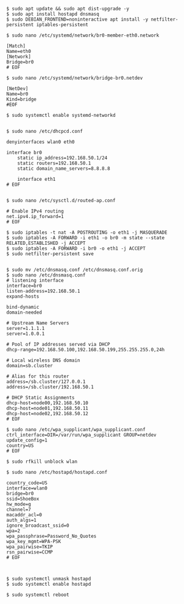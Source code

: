     $ sudo apt update && sudo apt dist-upgrade -y
    $ sudo apt install hostapd dnsmasq
    $ sudo DEBIAN_FRONTEND=noninteractive apt install -y netfilter-persistent iptables-persistent

    $ sudo nano /etc/systemd/network/br0-member-eth0.network

    [Match]
    Name=eth0
    [Network]
    Bridge=br0
    # EOF

    $ sudo nano /etc/systemd/network/bridge-br0.netdev

    [NetDev]
    Name=br0
    Kind=bridge
    #EOF

    $ sudo systemctl enable systemd-networkd


    $ sudo nano /etc/dhcpcd.conf

    denyinterfaces wlan0 eth0

    interface br0
        static ip_address=192.168.50.1/24
        static routers=192.168.50.1
        static domain_name_servers=8.8.8.8

        interface eth1
    # EOF


    $ sudo nano /etc/sysctl.d/routed-ap.conf 

    # Enable IPv4 routing
    net.ipv4.ip_forward=1
    # EOF

    $ sudo iptables -t nat -A POSTROUTING -o eth1 -j MASQUERADE
    $ sudo iptables -A FORWARD -i eth1 -o br0 -m state --state RELATED,ESTABLISHED -j ACCEPT
    $ sudo iptables -A FORWARD -i br0 -o eth1 -j ACCEPT
    $ sudo netfilter-persistent save


    $ sudo mv /etc/dnsmasq.conf /etc/dnsmasq.conf.orig
    $ sudo nano /etc/dnsmasq.conf
    # listening interface
    interface=br0
    listen-address=192.168.50.1
    expand-hosts

    bind-dynamic
    domain-needed

    # Upstream Name Servers
    server=1.1.1.1
    server=1.0.0.1

    # Pool of IP addresses served via DHCP
    dhcp-range=192.168.50.100,192.168.50.199,255.255.255.0,24h

    # Local wireless DNS domain
    domain=sb.cluster

    # Alias for this router
    address=/sb.cluster/127.0.0.1
    address=/sb.cluster/192.168.50.1

    # DHCP Static Assignments
    dhcp-host=node00,192.168.50.10
    dhcp-host=node01,192.168.50.11
    dhcp-host=node02,192.168.50.12
    # EOF

    $ sudo nano /etc/wpa_supplicant/wpa_supplicant.conf
    ctrl_interface=DIR=/var/run/wpa_supplicant GROUP=netdev
    update_config=1
    country=US
    # EOF

    $ sudo rfkill unblock wlan

    $ sudo nano /etc/hostapd/hostapd.conf

    country_code=US
    interface=wlan0
    bridge=br0
    ssid=ShoeBox
    hw_mode=g
    channel=7
    macaddr_acl=0
    auth_algs=1
    ignore_broadcast_ssid=0
    wpa=2
    wpa_passphrase=Password_No_Quotes
    wpa_key_mgmt=WPA-PSK
    wpa_pairwise=TKIP
    rsn_pairwise=CCMP
    # EOF



    $ sudo systemctl unmask hostapd
    $ sudo systemctl enable hostapd

    $ sudo systemctl reboot

